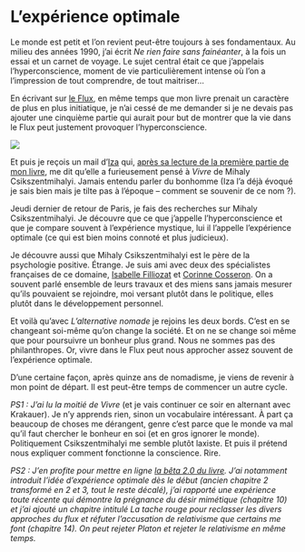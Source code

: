# L’expérience optimale

Le monde est petit et l’on revient peut-être toujours à ses fondamentaux. Au milieu des années 1990, j’ai écrit *Ne rien faire sans fainéanter*, à la fois un essai et un carnet de voyage. Le sujet central était ce que j’appelais l’hyperconscience, moment de vie particulièrement intense où l’on a l’impression de tout comprendre, de tout maitriser…<span id="more-13683"></span>

En écrivant sur [le Flux](https://tcrouzet.com/tag/flux/), en même temps que mon livre prenait un caractère de plus en plus initiatique, je n’ai cessé de me demander si je ne devais pas ajouter une cinquième partie qui aurait pour but de montrer que la vie dans le Flux peut justement provoquer l’hyperconscience.

![](https://tcrouzet.com/images_tc/2010/01/rienfaire.png)

Et puis je reçois un mail d’[Iza](http://reseaudespam.viabloga.com/) qui, [après sa lecture de la première partie de mon livre](https://tcrouzet.com/alternative-nomade/), me dit qu’elle a furieusement pensé à *Vivre* de Mihaly Csikszentmihalyi. Jamais entendu parler du bonhomme (Iza l’a déjà évoqué je sais bien mais je tilte pas à l’époque – comment se souvenir de ce nom ?).

Jeudi dernier de retour de Paris, je fais des recherches sur Mihaly Csikszentmihalyi. Je découvre que ce que j’appelle l’hyperconscience et que je compare souvent à l’expérience mystique, lui il l’appelle l’expérience optimale (ce qui est bien moins connoté et plus judicieux).

Je découvre aussi que Mihaly Csikszentmihalyi est le père de la psychologie positive. Étrange. Je suis ami avec deux des spécialistes françaises de ce domaine, [Isabelle Filliozat](http://www.filliozat.net/) et [Corinne Cosseron](http://www.ecolederire.com/). On a souvent parlé ensemble de leurs travaux et des miens sans jamais mesurer qu’ils pouvaient se rejoindre, moi versant plutôt dans le politique, elles plutôt dans le développement personnel.

Et voilà qu’avec *L’alternative nomade* je rejoins les deux bords. C’est en se changeant soi-même qu’on change la société. Et on ne se change soi même que pour poursuivre un bonheur plus grand. Nous ne sommes pas des philanthropes. Or, vivre dans le Flux peut nous approcher assez souvent de l’expérience optimale.

D’une certaine façon, après quinze ans de nomadisme, je viens de revenir à mon point de départ. Il est peut-être temps de commencer un autre cycle.

*PS1 : J’ai lu la moitié de Vivre* (et je vais continuer ce soir en alternant avec Krakauer). Je n’y apprends rien, sinon un vocabulaire intéressant. À part ça beaucoup de choses me dérangent, genre c’est parce que le monde va mal qu’il faut chercher le bonheur en soi (et en gros ignorer le monde). Politiquement Csikszentmihalyi me semble plutôt laxiste. Et puis il prétend nous expliquer comment fonctionne la conscience. Rire.

*PS2 : J’en profite pour mettre en ligne [la bêta 2.0 du livre](https://tcrouzet.com/lalternative-nomade/). J’ai notamment introduit l’idée d’expérience optimale dès le début (ancien chapitre 2 transformé en 2 et 3, tout le reste décalé), j’ai rapporté une expérience toute récente qui démontre la prégnance du désir mimétique (chapitre 10) et j’ai ajouté un chapitre intitulé La tache rouge pour reclasser les divers approches du flux et réfuter l’accusation de relativisme que certains me font (chapitre 14). On peut rejeter Platon et rejeter le relativisme en même temps.*